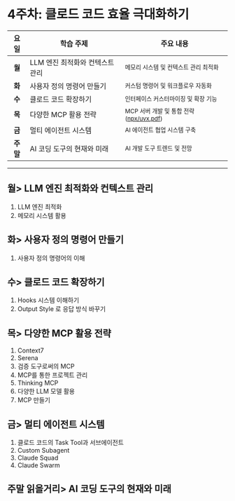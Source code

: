 # 4주차: 클로드 코드 효율 극대화하기

| 요일 | 학습 주제 | 주요 내용 |
|:----:|-----------|----------|
| **월** | LLM 엔진 최적화와 컨텍스트 관리 | <small>메모리 시스템 및 컨텍스트 관리 최적화</small> |
| **화** | 사용자 정의 명령어 만들기 | <small>커스텀 명령어 및 워크플로우 자동화</small> |
| **수** | 클로드 코드 확장하기 | <small>인터페이스 커스터마이징 및 확장 기능</small> |
| **목** | 다양한 MCP 활용 전략 | <small>MCP 서버 개발 및 통합 전략 ([npx/uvx.pdf](./Thu/%5B%ED%81%B4%EB%A1%9C%EB%93%9C_%EC%BD%94%EB%93%9C%5D_p329%EC%99%B8_npx_uvx%EB%8A%94_%EC%99%9C_AI_%EC%8B%9C%EB%8C%80%EC%97%90_%ED%95%84%EC%9A%94%ED%95%98%EB%A9%B0_%EB%8F%99%EC%8B%9C%EC%97%90_%EC%9C%84%ED%97%98%ED%95%A0%EA%B9%8C%EC%9A%94.pdf))</small> |
| **금** | 멀티 에이전트 시스템 | <small>AI 에이전트 협업 시스템 구축</small> |
| **주말** | AI 코딩 도구의 현재와 미래 | <small>AI 개발 도구 트렌드 및 전망</small> | 
---
## 월> LLM 엔진 최적화와 컨텍스트 관리 
1. LLM 엔진 최적화 
2. 메모리 시스템 활용 
 
## 화> 사용자 정의 명령어 만들기 
1. 사용자 정의 명령어의 이해 
 
## 수> 클로드 코드 확장하기 
1. Hooks 시스템 이해하기 
2. Output Style 로 응답 방식 바꾸기 

## 목> 다양한 MCP 활용 전략 
1. Context7  
2. Serena  
3. 검증 도구로써의 MCP 
4. MCP를 통한 프로젝트 관리 
5. Thinking MCP  
6. 다양한 LLM 모델 활용 
7. MCP 만들기 
 
## 금> 멀티 에이전트 시스템 
1. 클로드 코드의 Task Tool과 서브에이전트 
2. Custom Subagent  
3. Claude Squad  
4. Claude Swarm  
 
## 주말 읽을거리> AI 코딩 도구의 현재와 미래 


